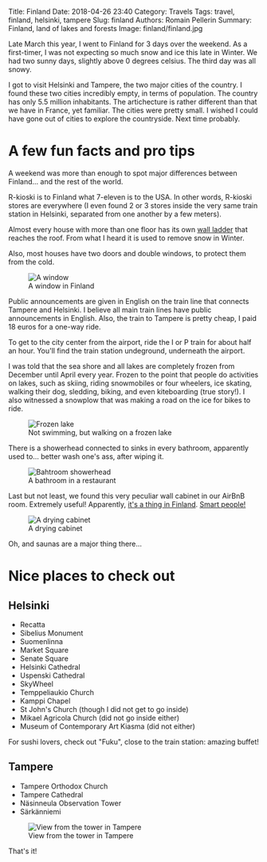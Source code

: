 Title: Finland
Date: 2018-04-26 23:40
Category: Travels
Tags: travel, finland, helsinki, tampere
Slug: finland
Authors: Romain Pellerin
Summary: Finland, land of lakes and forests
Image: finland/finland.jpg

Late March this year, I went to Finland for 3 days over the weekend. As a first-timer, I was not expecting so much snow and ice this late in Winter. We had two sunny days, slightly above 0 degrees celsius. The third day was all snowy.

I got to visit Helsinki and Tampere, the two major cities of the country. I found these two cities incredibly empty, in terms of population. The country has only 5.5 million inhabitants. The artichecture is rather different than that we have in France, yet familiar. The cities were pretty small. I wished I could have gone out of cities to explore the countryside. Next time probably.

# A few fun facts and pro tips

A weekend was more than enough to spot major differences between Finland... and the rest of the world.

R-kioski is to Finland what 7-eleven is to the USA. In other words, R-kioski stores are everywhere (I even found 2 or 3 stores inside the very same train station in Helsinki, separated from one another by a few meters).

Almost every house with more than one floor has its own [wall ladder](http://www.orima.fi/en/roof-safety-products/ladders/) that reaches the roof. From what I heard it is used to remove snow in Winter.

Also, most houses have two doors and double windows, to protect them from the cold.

<figure class="center">
<img src="{static}/images/finland/window.jpg" alt="A window" />
<figcaption>A window in Finland</figcaption>
</figure>

Public announcements are given in English on the train line that connects Tampere and Helsinki. I believe all main train lines have public announcements in English. Also, the train to Tampere is pretty cheap, I paid 18 euros for a one-way ride.

To get to the city center from the airport, ride the I or P train for about half an hour. You'll find the train station undeground, underneath the airport.

I was told that the sea shore and all lakes are completely frozen from December until April every year. Frozen to the point that people do activities on lakes, such as skiing, riding snowmobiles or four wheelers, ice skating, walking their dog, sledding, biking, and even kiteboarding (true story!). I also witnessed a snowplow that was making a road on the ice for bikes to ride.

<figure class="center">
<img src="{static}/images/finland/gmaps.gif" alt="Frozen lake" />
<figcaption>Not swimming, but walking on a frozen lake</figcaption>
</figure>

There is a showerhead connected to sinks in every bathroom, apparently used to... better wash one's ass, after wiping it.

<figure class="center">
<img src="{static}/images/finland/bathroom.jpg" alt="Bahtroom showerhead" />
<figcaption>A bathroom in a restaurant</figcaption>
</figure>

Last but not least, we found this very peculiar wall cabinet in our AirBnB room. Extremely useful! Apparently, [it's a thing in Finland](https://99percentinvisible.org/article/finnish-dishes-simple-nordic-design-beats-dishwashers-drying-racks/). [Smart people!](https://www.apartmenttherapy.com/finnish-dish-drying-closets-251178)

<figure class="center">
<img src="{static}/images/finland/dish.jpg" alt="A drying cabinet" />
<figcaption>A drying cabinet</figcaption>
</figure>

Oh, and saunas are a major thing there...

# Nice places to check out

## Helsinki

- Recatta
- Sibelius Monument
- Suomenlinna
- Market Square
- Senate Square
- Helsinki Cathedral
- Uspenski Cathedral
- SkyWheel
- Temppeliaukio Church
- Kamppi Chapel
- St John's Church (though I did not get to go inside)
- Mikael Agricola Church (did not go inside either)
- Museum of Contemporary Art Kiasma (did not either)

For sushi lovers, check out "Fuku", close to the train station: amazing buffet!

## Tampere

- Tampere Orthodox Church
- Tampere Cathedral
- Näsinneula Observation Tower
- Särkänniemi

<figure class="center">
<img src="{static}/images/finland/tampere.jpg" alt="View from the tower in Tampere" />
<figcaption>View from the tower in Tampere</figcaption>
</figure>

That's it!
